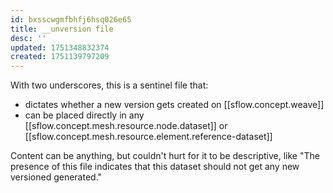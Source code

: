```yaml
---
id: bxsscwgmfbhfj6hsq026e65
title: __unversion file
desc: ''
updated: 1751348832374
created: 1751139797209
---
```


With two underscores, this is a sentinel file that:
- dictates whether a new version gets created on [[sflow.concept.weave]]
- can be placed directly in any [[sflow.concept.mesh.resource.node.dataset]] or [[sflow.concept.mesh.resource.element.reference-dataset]]

Content can be anything, but couldn't hurt for it to be descriptive, like "The presence of this file indicates that this dataset should not get any new versioned generated."